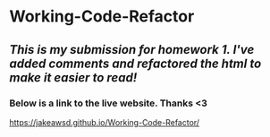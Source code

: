# Working-Code-Refactor

## *This is my submission for homework 1. I've added comments and refactored the html to make it easier to read!*

### Below is a link to the live website. Thanks <3

https://jakeawsd.github.io/Working-Code-Refactor/